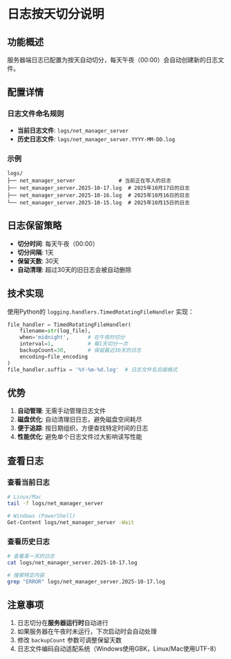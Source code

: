 # 日志按天切分说明

## 功能概述

服务器端日志已配置为按天自动切分，每天午夜（00:00）会自动创建新的日志文件。

## 配置详情

### 日志文件命名规则

- **当前日志文件**: `logs/net_manager_server`
- **历史日志文件**: `logs/net_manager_server.YYYY-MM-DD.log`

### 示例

```
logs/
├── net_manager_server              # 当前正在写入的日志
├── net_manager_server.2025-10-17.log  # 2025年10月17日的日志
├── net_manager_server.2025-10-16.log  # 2025年10月16日的日志
└── net_manager_server.2025-10-15.log  # 2025年10月15日的日志
```

## 日志保留策略

- **切分时间**: 每天午夜（00:00）
- **切分间隔**: 1天
- **保留天数**: 30天
- **自动清理**: 超过30天的旧日志会被自动删除

## 技术实现

使用Python的 `logging.handlers.TimedRotatingFileHandler` 实现：

```python
file_handler = TimedRotatingFileHandler(
    filename=str(log_file),
    when='midnight',      # 在午夜时切分
    interval=1,           # 每1天切分一次
    backupCount=30,       # 保留最近30天的日志
    encoding=file_encoding
)
file_handler.suffix = '%Y-%m-%d.log'  # 日志文件名后缀格式
```

## 优势

1. **自动管理**: 无需手动管理日志文件
2. **磁盘优化**: 自动清理旧日志，避免磁盘空间耗尽
3. **便于追踪**: 按日期组织，方便查找特定时间的日志
4. **性能优化**: 避免单个日志文件过大影响读写性能

## 查看日志

### 查看当前日志
```bash
# Linux/Mac
tail -f logs/net_manager_server

# Windows (PowerShell)
Get-Content logs/net_manager_server -Wait
```

### 查看历史日志
```bash
# 查看某一天的日志
cat logs/net_manager_server.2025-10-17.log

# 搜索特定内容
grep "ERROR" logs/net_manager_server.2025-10-17.log
```

## 注意事项

1. 日志切分在**服务器运行时**自动进行
2. 如果服务器在午夜时未运行，下次启动时会自动处理
3. 修改 `backupCount` 参数可调整保留天数
4. 日志文件编码自动适配系统（Windows使用GBK，Linux/Mac使用UTF-8）
